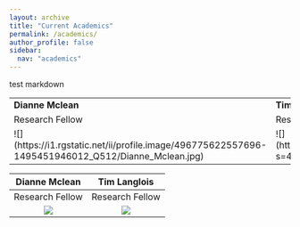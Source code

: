 ```yaml
---
layout: archive
title: "Current Academics"
permalink: /academics/
author_profile: false
sidebar:
  nav: "academics"
---
```


test markdown


<table style="width:100%">

<tr>
  <td class="left"><strong>Dianne Mclean</strong></td>
  <td class="right"><strong>Tim Langlois</strong></td>
</tr>

  <tr>
    <td class="left">Research Fellow</td>
    <td class="right">Research Fellow</td>
  </tr>
  
  <tr>
    <td class="left">![](https://i1.rgstatic.net/ii/profile.image/496775622557696-1495451946012_Q512/Dianne_Mclean.jpg)</td>
    <td class="right">![](https://avatars0.githubusercontent.com/u/14978794?s=460&v=4)</td>
  </tr>
</table>

| **Dianne Mclean**  | **Tim Langlois**   |
|:-------------:|:-------------:|
|Research Fellow |Research Fellow |
|![](https://i1.rgstatic.net/ii/profile.image/496775622557696-1495451946012_Q512/Dianne_Mclean.jpg)|![](https://avatars0.githubusercontent.com/u/14978794?s=460&v=4)|
